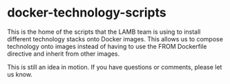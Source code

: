 docker-technology-scripts
=========================

This is the home of the scripts that the LAMB team is using to install different technology stacks
onto Docker images. This allows us to compose technology onto images instead of having to use the 
FROM Dockerfile directive and inherit from other images.

This is still an idea in motion. If you have questions or comments, please let us know.